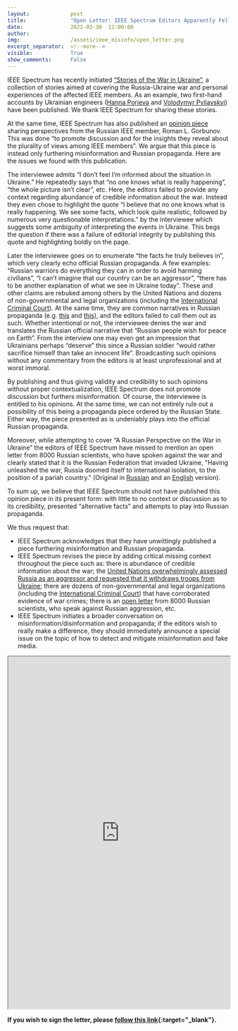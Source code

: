 ```yaml
---
layout:             post
title:              "Open Letter: IEEE Spectrum Editors Apparently Fell for Russian Propaganda"
date:               2022-03-30  12:00:00
author:             
img:                /assets/ieee_misinfo/open_letter.png
excerpt_separator:  <!--more-->
visible:            True
show_comments:      False
---
```


<!-- twitter -->
<meta name="twitter:title" content="Open Letter: IEEE Spectrum Editors Apparently Fell for Russian Propaganda. Please, read, sign, share!">
<meta name="twitter:card" content="summary_large_image">

<meta name="keywords" content="ieee spectrum, ieee, russia ukraine war, propaganda, misinformation">
<meta name="description" content="Open Letter: IEEE Spectrum Editors Apparently Fell for Russian Propaganda">
<meta name="author" content="Anja Rohrbach, Olena Chubach, Karina Ngyuen, Alyosha Efros, Trevor Darrell">

<!-- body -->

IEEE Spectrum has recently initiated [“Stories of the War in Ukraine”](https://spectrum.ieee.org/the-institute/collections/ukraine-stories/), a collection of stories aimed at covering the Russia-Ukraine war and personal experiences of the affected IEEE members. As an example, two first-hand accounts by Ukrainian engineers ([Hanna Porieva](https://spectrum.ieee.org/stories-of-the-war-in-ukraine-hanna) and [Volodymyr Pyliavskyi](https://spectrum.ieee.org/stories-of-the-war-in-ukraine-volodymyr)) have been published. We thank IEEE Spectrum for sharing these stories.

At the same time, IEEE Spectrum has also published an [opinion piece](https://spectrum.ieee.org/stories-of-the-war-in-ukraine-roman) sharing perspectives from the Russian IEEE member, Roman L. Gorbunov. This was done “to promote discussion and for the insights they reveal about the plurality of views among IEEE members”. We argue that this piece is instead only furthering misinformation and Russian propaganda. Here are the issues we found with this publication.

The interviewee admits “I don’t feel I’m informed about the situation in Ukraine.” He repeatedly says that “no one knows what is really happening”, “the whole picture isn’t clear”, etc. Here, the editors failed to provide any context regarding abundance of credible information about the war. Instead they even chose to highlight the quote “I believe that no one knows what is really happening. We see some facts, which look quite realistic, followed by numerous very questionable interpretations.” by the interviewee which suggests some ambiguity of interpreting the events in Ukraine. This begs the question if there was a failure of editorial integrity by publishing this quote and highlighting boldly on the page.

<!--more-->

Later the interviewee goes on to enumerate “the facts he truly believes in”, which very clearly echo official Russian propaganda. A few examples: “Russian warriors do everything they can in order to avoid harming civilians”, “I can’t imagine that our country can be an aggressor”, “there has to be another explanation of what we see in Ukraine today”. These and other claims are rebuked among others by the United Nations and dozens of non-governmental and legal organizations (including the [International Criminal Court](https://www.icc-cpi.int/Pages/item.aspx?name=20220228-prosecutor-statement-ukraine)). At the same time, they are common narratives in Russian propaganda (e.g. [this](https://sputniknews.com/20220226/moscow-considers-natos-claims-about-russian-aggression-in-ukraine-groundless-1093401012.html) and [this](https://sputniknews.com/20220224/russian-mod-precision-weapons-used-to-neutralise-military-infrastructure-and-air-forces-of-ukraine-1093321077.html)), and the editors failed to call them out as such. Whether intentional or not, the interviewee denies the war and translates the Russian official narrative that “Russian people wish for peace on Earth”. From the interview one may even get an impression that Ukrainians perhaps “deserve” this since a Russian soldier “would rather sacrifice himself than take an innocent life”. Broadcasting such opinions without any commentary from the editors is at least unprofessional and at worst immoral.

By publishing and thus giving validity and credibility to such opinions without proper contextualization, IEEE Spectrum does not promote discussion but furthers misinformation. Of course, the interviewee is entitled to his opinions. At the same time, we can not entirely rule out a possibility of this being a propaganda piece ordered by the Russian State. Either way, the piece presented as is undeniably plays into the official Russian propaganda.

Moreover, while attempting to cover “A Russian Perspective on the War in Ukraine” the editors of IEEE Spectrum have missed to mention an open letter from 8000 Russian scientists, who have spoken against the war and clearly stated that it is the Russian Federation that invaded Ukraine, "Having unleashed the war, Russia doomed itself to international isolation, to the position of a pariah country." (Original in [Russian](https://t-invariant.org/2022/02/we-are-against-war/?fbclid=IwAR0oPBDG51Fka32CC7a1fP-K3eLJe7_7_4ttJ3iKaJor9d4J5zMh1gwWQTk) and an [English](https://www.eureporter.co/world/russia/2022/02/24/an-open-letter-from-russian-scientists-and-science-journalists-against-the-war-with-ukraine/) version).

To sum up, we believe that IEEE Spectrum should not have published this opinion piece in its present form: with little to no context or discussion as to its credibility, presented “alternative facts” and attempts to play into Russian propaganda. 

We thus request that:
* IEEE Spectrum acknowledges that they have unwittingly published a piece furthering misinformation and Russian propaganda.
* IEEE Spectrum revises the piece by adding critical missing context throughout the piece such as: there is abundance of credible information about the war; the [United Nations overwhelmingly assessed Russia as an aggressor and requested that it withdraws troops from Ukraine](https://news.un.org/en/story/2022/03/1113152); there are dozens of non-governmental and legal organizations (including the [International Criminal Court](https://www.icc-cpi.int/Pages/item.aspx?name=20220228-prosecutor-statement-ukraine)) that have corroborated evidence of war crimes; there is an [open letter](https://www.eureporter.co/world/russia/2022/02/24/an-open-letter-from-russian-scientists-and-science-journalists-against-the-war-with-ukraine/) from 8000 Russian scientists, who speak against Russian aggression, etc.
* IEEE Spectrum initiates a broader conversation on misinformation/disinformation and propaganda; if the editors wish to really make a difference, they should immediately announce a special issue on the topic of how to detect and mitigate misinformation and fake media.

<iframe src="https://docs.google.com/document/d/e/2PACX-1vT9fHcKOEqdhxoSFKhCjDDRIluQrODo0-WC6g8HGOtSQj3d20OIpy8tFQk05O3QwlcxsdOLArsOj_39/pub?embedded=true" width="100%" height="800"></iframe>

**If you wish to sign the letter, please [follow this link](https://docs.google.com/forms/d/e/1FAIpQLSfZ99I4TWgRXJGLamzT53tyP_mZMUVB_GF0SmbGjOGM_RgSwQ/viewform){:target="_blank"}.**
